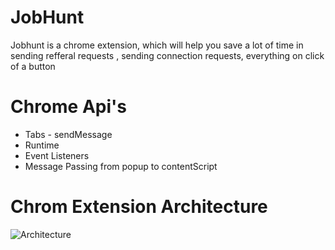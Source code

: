 # JobHunt
Jobhunt is a chrome extension, which will help you save a lot of time in sending refferal requests , sending connection requests, everything on click of a button


# Chrome Api's
- Tabs - sendMessage
- Runtime
- Event Listeners
- Message Passing from popup to contentScript

# Chrom Extension Architecture

![Architecture](https://wd.imgix.net/image/BrQidfK9jaQyIHwdw91aVpkPiib2/CNDAVsTnJeSskIXVnSQV.png?auto=format&w=500)

